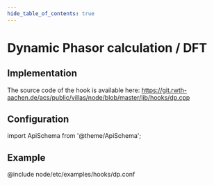 ```yaml
---
hide_table_of_contents: true
---
```


# Dynamic Phasor calculation / DFT

## Implementation

The source code of the hook is available here:
https://git.rwth-aachen.de/acs/public/villas/node/blob/master/lib/hooks/dp.cpp

## Configuration

import ApiSchema from '@theme/ApiSchema';

<ApiSchema example pointer="#/components/schemas/dp" />

## Example

@include node/etc/examples/hooks/dp.conf
